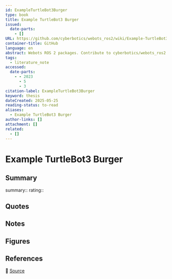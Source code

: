 ```yaml
---
id: ExampleTurtleBot3Burger
type: book
title: Example TurtleBot3 Burger
issued:
  date-parts:
    - []
URL: https://github.com/cyberbotics/webots_ros2/wiki/Example-TurtleBot3-Burger
container-title: GitHub
language: en
abstract: Webots ROS 2 packages. Contribute to cyberbotics/webots_ros2 development by creating an account on GitHub.
tags:
  - literature_note
accessed:
  date-parts:
    - - 2023
      - 5
      - 3
citation-label: ExampleTurtleBot3Burger
keyword: thesis
dateCreated: 2025-05-25
reading-status: to-read
aliases:
  - Example TurtleBot3 Burger
author-links: []
attachment: []
related:
  - []
---
```


# Example TurtleBot3 Burger

## Summary
summary::
rating::

## Quotes

## Notes

## Figures

## References

🔗 [Source](https://github.com/cyberbotics/webots_ros2/wiki/Example-TurtleBot3-Burger)


